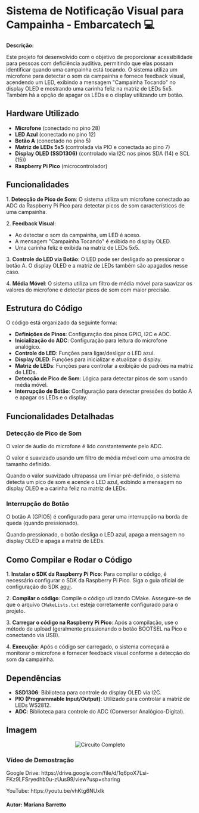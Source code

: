 <h1>Sistema de Notificação Visual para Campainha  - Embarcatech 💻</h1>

   <p><strong>Descrição:</strong></p>
   <p>Este projeto foi desenvolvido com o objetivo de proporcionar acessibilidade para pessoas com deficiência auditiva, permitindo que elas possam identificar quando uma campainha está tocando. O sistema utiliza um microfone para detectar o som da campainha e fornece feedback visual, acendendo um LED, exibindo a mensagem "Campainha Tocando" no display OLED e mostrando uma carinha feliz na matriz de LEDs 5x5. Também há a opção de apagar os LEDs e o display utilizando um botão.</p>

   <h2>Hardware Utilizado</h2>
    <ul>
        <li><strong>Microfone</strong> (conectado no pino 28)</li>
        <li><strong>LED Azul</strong> (conectado no pino 12)</li>
        <li><strong>Botão A</strong> (conectado no pino 5)</li>
        <li><strong>Matriz de LEDs 5x5</strong> (controlada via PIO e conectada ao pino 7)</li>
        <li><strong>Display OLED (SSD1306)</strong> (controlado via I2C nos pinos SDA (14) e SCL (15))</li>
        <li><strong>Raspberry Pi Pico</strong> (microcontrolador)</li>
    </ul>

   <h2>Funcionalidades</h2>
    <p>1. <strong>Detecção de Pico de Som</strong>: O sistema utiliza um microfone conectado ao ADC da Raspberry Pi Pico para detectar picos de som característicos de uma campainha.</p>
    <p>2. <strong>Feedback Visual</strong>:
        <ul>
            <li>Ao detectar o som da campainha, um LED é aceso.</li>
            <li>A mensagem "Campainha Tocando" é exibida no display OLED.</li>
            <li>Uma carinha feliz é exibida na matriz de LEDs 5x5.</li>
        </ul>
    </p>
    <p>3. <strong>Controle do LED via Botão</strong>: O LED pode ser desligado ao pressionar o botão A. O display OLED e a matriz de LEDs também são apagados nesse caso.</p>
    <p>4. <strong>Média Móvel</strong>: O sistema utiliza um filtro de média móvel para suavizar os valores do microfone e detectar picos de som com maior precisão.</p>

   <h2>Estrutura do Código</h2>
    <p>O código está organizado da seguinte forma:</p>
    <ul>
        <li><strong>Definições de Pinos</strong>: Configuração dos pinos GPIO, I2C e ADC.</li>
        <li><strong>Inicialização do ADC</strong>: Configuração para leitura do microfone analógico.</li>
        <li><strong>Controle do LED</strong>: Funções para ligar/desligar o LED azul.</li>
        <li><strong>Display OLED</strong>: Funções para inicializar e atualizar o display.</li>
        <li><strong>Matriz de LEDs</strong>: Funções para controlar a exibição de padrões na matriz de LEDs.</li>
        <li><strong>Detecção de Pico de Som</strong>: Lógica para detectar picos de som usando média móvel.</li>
        <li><strong>Interrupção de Botão</strong>: Configuração para detectar pressões do botão A e apagar os LEDs e o display.</li>
    </ul>

   <h2>Funcionalidades Detalhadas</h2>

   <h3>Detecção de Pico de Som</h3>
    <p>O valor de áudio do microfone é lido constantemente pelo ADC.</p>
    <p>O valor é suavizado usando um filtro de média móvel com uma amostra de tamanho definido.</p>
    <p>Quando o valor suavizado ultrapassa um limiar pré-definido, o sistema detecta um pico de som e acende o LED azul, exibindo a mensagem no display OLED e a carinha feliz na matriz de LEDs.</p>

   <h3>Interrupção do Botão</h3>
    <p>O botão A (GPIO5) é configurado para gerar uma interrupção na borda de queda (quando pressionado).</p>
    <p>Quando pressionado, o botão desliga o LED azul, apaga a mensagem no display OLED e apaga a matriz de LEDs.</p>

   <h2>Como Compilar e Rodar o Código</h2>
    <p>1. <strong>Instalar o SDK da Raspberry Pi Pico</strong>: Para compilar o código, é necessário configurar o SDK da Raspberry Pi Pico. Siga o guia oficial de configuração do SDK <a href="https://github.com/raspberrypi/pico-sdk" target="_blank">aqui</a>.</p>
    <p>2. <strong>Compilar o código</strong>: Compile o código utilizando CMake. Assegure-se de que o arquivo <code>CMakeLists.txt</code> esteja corretamente configurado para o projeto.</p>
    <p>3. <strong>Carregar o código na Raspberry Pi Pico</strong>: Após a compilação, use o método de upload (geralmente pressionando o botão BOOTSEL na Pico e conectando via USB).</p>
    <p>4. <strong>Execução</strong>: Após o código ser carregado, o sistema começará a monitorar o microfone e fornecer feedback visual conforme a detecção do som da campainha.</p>

   <h2>Dependências</h2>
    <ul>
        <li><strong>SSD1306</strong>: Biblioteca para controle do display OLED via I2C.</li>
        <li><strong>PIO (Programmable Input/Output)</strong>: Utilizado para controlar a matriz de LEDs WS2812.</li>
        <li><strong>ADC</strong>: Biblioteca para controle do ADC (Conversor Analógico-Digital).</li>
    </ul>
   
 <h2>Imagem</h2>
<p align="center">
    <img src="AQUI" alt="Circuito Completo" />
</p>

<h3>Vídeo de Demostração</h3>
<p>Google Drive: https://drive.google.com/file/d/1q6poX7Lsi-FKz9LFSryedhb0u-zUus99/view?usp=sharing</p>
<p>YouTube: https://youtu.be/vhKtg6NUxIk</p>

<h4>Autor: <strong>Mariana Barretto</strong></h4>
